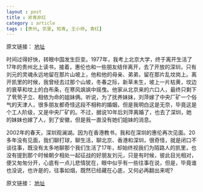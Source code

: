 ```yaml
---
layout : post
title : 非青非红
category : article
tags : [贵州, 凯里, 知青, 王小帅, 青红]
---
```


原文链接： [地址](http://www.dushumashang.com/2490)

时间过得好快，转眼中国发生巨变。1977年，我考上北京大学，终于离开生活了17年的贵州北上读书，接着，惠伦也和一些朋友结伴离开，去了开放的深圳，只有刘元的灵魂永远地留在那片山坡上，他和他的母亲、弟弟，留在那片乱坟岗上。离开凯里的时候，我曾经去过那个山坡，冬春之际，新草未生，坡上一片枯黄，坟边的衰草和坟上的白布条，在寒风飒飒中摇曳。他家从北京来的六口人，最终只剩下了茕茕孑立、相依为命的姐妹俩。听说，为了抚养妹妹，刘萍嫁了中央厂矿一个俗气的天津人，很多朋友都奇怪这段不相称的婚姻，但是我明白这是无奈，毕竟这是个工人阶级，又是中央厂矿的。不过，据说10年后刘萍离婚了，也去了深圳，她的妹妹也嫁了人，到了安徽，但是我一直没有她们姐妹的消息。

2002年的春天，深圳观澜湖。因为在香港教书，我和在深圳的惠伦再次见面。20多年没有见面，我们聊打球，聊生活，聊北京、香港和深圳，很奇怪，就是闭口不谈往事，既没有太多地聊那个我们生活了17年，却始终视我们为陌路人的凯里，也没有提到那个时候朝夕相处一起征战的好朋友刘元，只是有时候，彼此目光相对，便又匆匆分开，心底有一点儿悲情犹在，眼中似乎有一些往事在说，但是，毕竟谁也没说，也许是的，往事如烟，既然已经藏在心底，又何必再翻出来呢?



原文链接： [地址](http://www.dushumashang.com/2490)